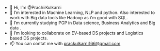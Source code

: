 - 👋 Hi, I’m @PrachiiKulkarni
- 👀 I’m interested in Machine Learning, NLP and python. Also interested to work with Big data tools like Hadoop as i'm good with SQL.
- 🌱 I’m currently studying PGP in Data science, Business Analytics and Big data .
- 💞️ I’m looking to collaborate on EV-based DS projects and Logistics based DS projects.
- 📫 You can contat me with prackulkarni166@gmail.com

<!---
PrachiiKulkarni/PrachiiKulkarni is a ✨ special ✨ repository because its `README.md` (this file) appears on your GitHub profile.
You can click the Preview link to take a look at your changes.
--->
